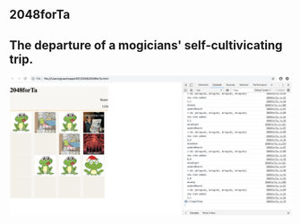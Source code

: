 2048forTa
---
The departure of a mogicians' self-cultivicating trip.
---
![Let's get start!](./img/ScreenShot-v0.0.1.png)

